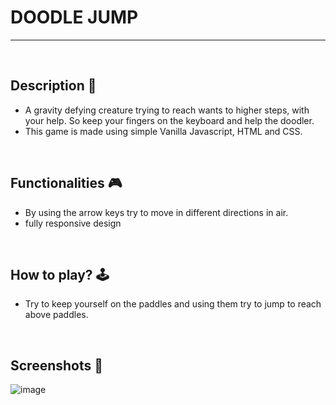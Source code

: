 # **DOODLE JUMP**

---
</br>

## **Description 📃** 
- A gravity defying creature trying to reach wants to higher steps, with your help. So keep your fingers on the keyboard and help the doodler.  
- This game is made using simple Vanilla Javascript, HTML and CSS.

</br>

## **Functionalities 🎮** 
- By using the arrow keys try to move in different directions in air.
- fully responsive design 

</br>

## **How to play? 🕹️**
- Try to keep yourself on the paddles and using them try to jump to reach above paddles.

</br>

## **Screenshots 📸**
![image](../../assets/images/Doodle_Jump_Game.png)
